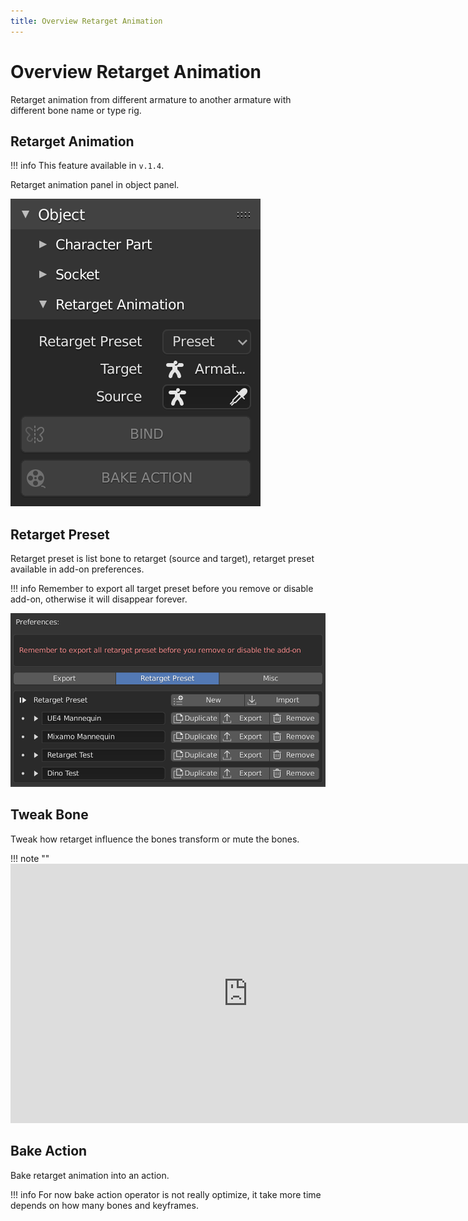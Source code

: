 ```yaml
---
title: Overview Retarget Animation
---
```


# Overview Retarget Animation

Retarget animation from different armature to another armature with different bone name or type rig.

## Retarget Animation

!!! info
    This feature available in `v.1.4`.

Retarget animation panel in object panel.

![Retarget Animation Panel](../img/retarget-animation.png "Retarget Animation Panel")

## Retarget Preset

Retarget preset is list bone to retarget (source and target), retarget preset available in add-on preferences.

!!! info
    Remember to export all target preset before you remove or disable add-on, otherwise it will disappear forever.

![Retarget Preset Panel](../img/retarget-preset.png "Retarget Preset Panel")

## Tweak Bone

Tweak how retarget influence the bones transform or mute the bones.

!!! note ""
    <iframe width="760" height="415" src="https://www.youtube.com/embed/38d5Myrh3ic" frameborder="0" allow="accelerometer; autoplay; encrypted-media; gyroscope; picture-in-picture" allowfullscreen></iframe>

## Bake Action

Bake retarget animation into an action.

!!! info
    For now bake action operator is not really optimize, it take more time depends on how many bones and keyframes.

